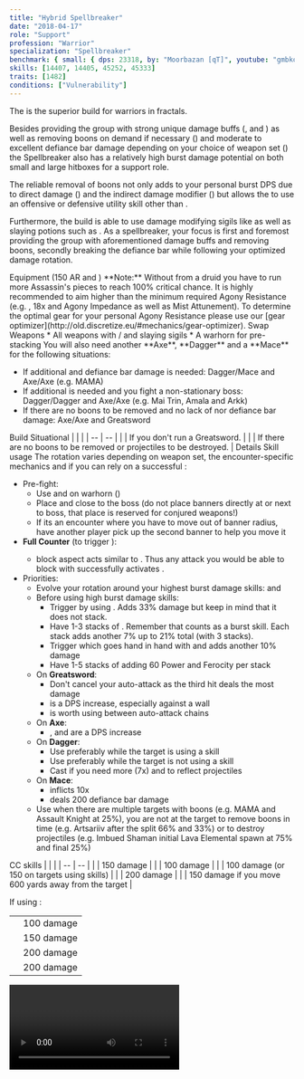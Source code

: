 ```yaml
---
title: "Hybrid Spellbreaker"
date: "2018-04-17"
role: "Support"
profession: "Warrior"
specialization: "Spellbreaker"
benchmark: { small: { dps: 23318, by: "Moorbazan [qT]", youtube: "gmbkqGjnMTc" }}
skills: [14407, 14405, 45252, 45333]
traits: [1482]
conditions: ["Vulnerability"]
---
```


The <Specialization prefix="hybrid" name="spellbreaker"/> is the superior build for warriors in fractals.

Besides providing the group with strong unique damage buffs (<Skill id="14405"/>, <Skill id="14407"/> and <Trait id="1482"/>) as well as removing boons on demand if necessary (<Skill id="45252" text="false"/><Skill id="45333" text="false"/><Trait id="2162" text="false"/>) and moderate to excellent defiance bar damage depending on your choice of weapon set (<Skill id="14502" text="false"/><Skill id="44937" text="false"/><Skill id="14415" text="false"/><Skill id="44165" text="false"/>) the Spellbreaker also has a relatively high burst damage potential on both small and large hitboxes for a support role.

The reliable removal of boons not only adds to your personal burst DPS due to direct damage (<Trait id="2126"/>) and the indirect damage modifier (<Trait id="2130"/>) but allows the <Specialization name="chronomancer"/> to use an offensive or defensive utility skill other than <Skill id="10267"/>.

Furthermore, the build is able to use damage modifying sigils like <Item id="24868"/> as well as slaying potions such as <Item id="50082"/>. As a spellbreaker, your focus is first and foremost providing the group with aforementioned damage buffs and removing boons, secondly breaking the defiance bar while following your optimized damage rotation.

<Divider>
Equipment (150 AR and <Trait id="1016" profession="ranger"/>)
</Divider>
<Grid>
<Row>
<Column>
**Note:** Without <Trait id="1016" profession="ranger"/> from a druid <Specialization name="druid"/> you have to run more Assassin's pieces to reach 100% critical chance. It is highly recommended to aim higher than the minimum required Agony Resistance (e.g. <Item id="70596"/>, 18x <Item id="37131"/> and Agony Impedance as well as Mist Attunement). To determine the optimal gear for your personal Agony Resistance please use our [gear optimizer](http://old.discretize.eu/#mechanics/gear-optimizer).
</Column>
</Row>

<Row>
<Column>
<Armor helmId="48075" helmRuneId="24836" helmRuneCount="6" helmAffix="Berserker" helmRune="Scholar" shouldersId="48077" shouldersRuneId="24836" shouldersRuneCount="6" shouldersAffix="Berserker" shouldersRune="Scholar" coatId="48073" coatRuneId="24836" coatRuneCount="6" coatAffix="Berserker" coatRune="Scholar" glovesId="48074" glovesRuneId="24836" glovesRuneCount="6" glovesAffix="Berserker" glovesRune="Scholar" leggingsId="48130" leggingsRuneId="24836" leggingsRuneCount="6" leggingsAffix="Assassin" leggingsRune="Scholar" bootsId="48072" bootsRuneId="24836" bootsRuneCount="6" bootsAffix="Berserker" bootsRune="Scholar"/>
</Column>

<Column>
<Weapons weapon1MainId="46760" weapon1MainSigil1Id="24615" weapon1OffId="46759" weapon1OffSigilId="24868" weapon1MainType="Dagger" weapon1MainAffix="Berserker" weapon1MainSigil1="Force" weapon1OffType="Axe" weapon1OffAffix="Berserker" weapon1OffSigil="Impact" weapon2MainId="46762" weapon2MainSigil1Id="24615" weapon2MainSigil2Id="24868" weapon2MainType="Greatsword" weapon2MainAffix="Berserker" weapon2MainSigil1="Force" weapon2MainSigil2="Impact"/>
<Card>
<CardHeader>
Swap Weapons
</CardHeader>
<CardContent>
* All weapons with <Item id="36053"/>/<Item id="36054"/> and slaying sigils
* A warhorn for pre-stacking
</CardContent>
</Card>
</Column>

<Column>
<Trinkets backItemId="49384" backItemStatId="584" backItemAffix="Berserker" accessory1Id="39233" accessory1Affix="Berserker" accessory2Id="39232" accessory2Affix="Berserker" amuletId="39273" amuletAffix="Berserker" ring1Id="75669" ring1Affix="Berserker" ring2Id="79710" ring2StatId="1128" ring2Affix="Assassin"/>

<Consumables foodId="41569" utilityId="77569" infusionId="37131"/>
</Column>
</Row>

<Row>
<Column>
You will also need another **Axe**, **Dagger** and a **Mace** for the following situations:

* If additional <Condition name="vulnerability"/> and defiance bar damage is needed: Dagger/Mace and Axe/Axe (e.g. MAMA)
* If additional <Condition name="vulnerability"/> is needed and you fight a non-stationary boss: Dagger/Dagger and Axe/Axe (e.g. Mai Trin, Amala and Arkk)
* If there are no boons to be removed and no lack of <Condition name="vulnerability"/> nor defiance bar damage: Axe/Axe and Greatsword
  </Column>
  </Row>
  </Grid>

<Divider>
Build
</Divider>

<Grid>
<Column width="9">
<Traits traits1Id="4" traits1="Strength" traits1Selected="1444,1338,1437" traits2Id="11" traits2="Tactics" traits2Selected="1471,1482,1667" traits3Id="61" traits3="Spellbreaker" traits3Selected="2107,2126,2060"/>
</Column>

<Column>
<Skills utilitySkill1="14402" utilitySkill2="14502" utilitySkill3="14407" utilitySkill4="14405" utilitySkill5="45333"/>

<Card>
<CardHeader>
Situational
</CardHeader>
<CardContent>
| | |
| -- | -- |
| <Trait id="2000" size="big" text="false"/> | If you don't run a Greatsword. |
| <Skill id="14483" size="big" text="false"/> | If there are no boons to be removed or projectiles to be destroyed. |
</CardContent>
</Card>
</Column>
</Grid>

<Divider>
Details
</Divider>

<Grid>
<Column width="9">
<Card>
<CardHeader>
Skill usage
</CardHeader>
<CardContent>
The rotation varies depending on weapon set, the encounter-specific mechanics and if you can rely on a successful <Skill id="44165"/>:

* Pre-fight:
  * Use <Skill id="14394"/> and <Skill id="14393"/> on warhorn (<Boon name="vigor" text="false"/><Boon name="swiftness" text="false"/>)
  * Place <Skill id="14407"/> and <Skill id="14405"/> close to the boss (do not place banners directly at or next to boss, that place is reserved for conjured weapons!)
  * If its an encounter where you have to move out of banner radius, have another player pick up the second banner to help you move it
* **Full Counter** (to trigger <Trait id="1437"/>):
  * <Skill id="44165"/> block aspect acts similar to <Boon name="aegis"/>. Thus any attack you would be able to block with <Boon name="aegis"/> successfully activates <Skill id="44165"/>.
* Priorities:
  * Evolve your rotation around your highest burst damage skills: <Skill id="14399"/> and <Skill id="14554"/>
  * Before using high burst damage skills:
    * Trigger <Trait id="1444"/> by using <Skill id="14502"/>. Adds 33% damage but keep in mind that it does not stack.
    * Have 1-3 stacks of <Trait id="1437"/>. Remember that <Skill id="44165"/> counts as a burst skill. Each stack adds another 7% up to 21% total (with 3 stacks).
    * Trigger <Trait id="2060"/> which goes hand in hand with <Trait id="1437"/> and adds another 10% damage
    * Have 1-5 stacks of <Trait id="2130"/> adding 60 Power and Ferocity per stack
  * On **Greatsword**:
    * Don't cancel your auto-attack as the third hit deals the most damage
    * <Skill id="14447"/> is a DPS increase, especially against a wall
    * <Skill id="14510"/> is worth using between auto-attack chains
  * On **Axe**:
    * <Skill id="14421"/>, <Skill id="14398"/> and <Skill id="14418"/> are a DPS increase
  * On **Dagger**:
    * Use <Skill id="44937"/> preferably while the target is using a skill
    * Use <Skill id="44004"/> preferably while the target is not using a skill
    * Cast <Skill id="45160"/> if you need more <Condition name="vulnerability"/> (7x) and to reflect projectiles
  * On **Mace**:
    * <Skill id="14518"/> inflicts 10x <Condition name="vulnerability"/>
    * <Skill id="14415"/> deals 200 defiance bar damage
  * Use <Skill id="45333"/> when there are multiple targets with boons (e.g. MAMA and Assault Knight at 25%), you are not at the target to remove boons in time (e.g. Artsariiv after the split 66% and 33%) or to destroy projectiles (e.g. Imbued Shaman initial Lava Elemental spawn at 75% and final 25%)

</CardContent>
</Card>
</Column>

<Column>
<Card>
<CardHeader>
CC skills
</CardHeader>
<CardContent>
| | |
| -- | -- |
| <Skill id="14502"/> | 150 damage |
| <Skill id="44165"/> | 100 damage |
| <Skill id="44937"/> | 100 damage (or 150 on targets using skills) |
| <Skill id="14415"/> | 200 damage |
| <Skill id="43532"/> | 150 damage if you move 600 yards away from the target |

If using <Skill id="14483"/>:

|                     |            |
| ------------------- | ---------- |
| <Skill id="14487"/> | 100 damage |
| <Skill id="14488"/> | 150 damage |
| <Skill id="14556"/> | 200 damage |
| <Skill id="14490"/> | 200 damage |

</CardContent>
</Card>

<Video videoId="gmbkqGjnMTc" videoTitle="Dag/Dag & Axe/Axe by Moorbazan [qT]"/>
<Video videoId="kLc_4CxXPUM" videoTitle="Greatsword & Axe/Axe by Elu [iQ]"/>
</Column>
</Grid>

